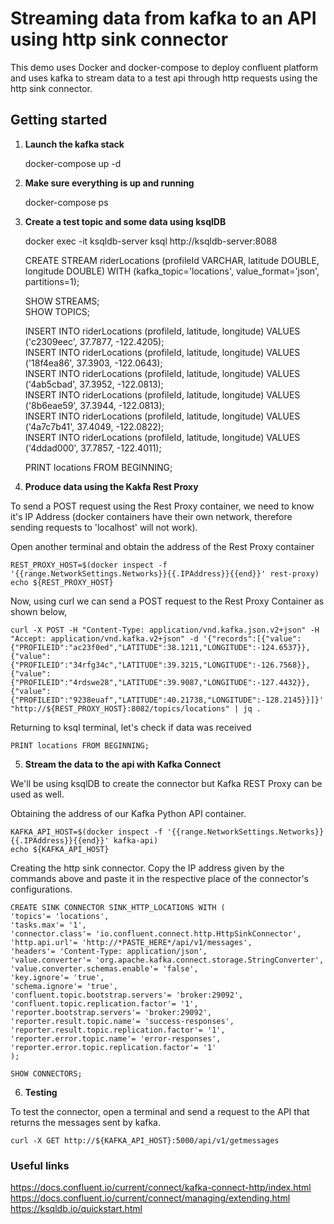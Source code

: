 # Streaming data from kafka to an API using http sink connector 

This demo uses Docker and docker-compose to deploy confluent platform and uses kafka to stream data to a test api through http requests using the http sink connector.

## Getting started

1. **Launch the kafka stack**

	docker-compose up -d  

2. **Make sure everything is up and running**

	docker-compose ps  

3. **Create a test topic and some data using ksqlDB**

	docker exec -it ksqldb-server ksql http://ksqldb-server:8088  

	CREATE STREAM riderLocations (profileId VARCHAR, latitude DOUBLE, longitude DOUBLE) WITH (kafka_topic='locations', value_format='json', partitions=1);  

	SHOW STREAMS;  
	SHOW TOPICS;
	
	INSERT INTO riderLocations (profileId, latitude, longitude) VALUES ('c2309eec', 37.7877, -122.4205);  
	INSERT INTO riderLocations (profileId, latitude, longitude) VALUES ('18f4ea86', 37.3903, -122.0643);  
	INSERT INTO riderLocations (profileId, latitude, longitude) VALUES ('4ab5cbad', 37.3952, -122.0813);  
	INSERT INTO riderLocations (profileId, latitude, longitude) VALUES ('8b6eae59', 37.3944, -122.0813);  
	INSERT INTO riderLocations (profileId, latitude, longitude) VALUES ('4a7c7b41', 37.4049, -122.0822);  
	INSERT INTO riderLocations (profileId, latitude, longitude) VALUES ('4ddad000', 37.7857, -122.4011);  

	PRINT locations FROM BEGINNING;  

4. **Produce data using the Kakfa Rest Proxy**

To send a POST request using the Rest Proxy container, we need to know it's IP Address (docker containers have their own network, therefore sending requests to 'localhost' will not work).

Open another terminal and obtain the address of the Rest Proxy container
	
	REST_PROXY_HOST=$(docker inspect -f '{{range.NetworkSettings.Networks}}{{.IPAddress}}{{end}}' rest-proxy)
	echo ${REST_PROXY_HOST}

Now, using curl we can send a POST request to the Rest Proxy Container as shown below,

	curl -X POST -H "Content-Type: application/vnd.kafka.json.v2+json" -H "Accept: application/vnd.kafka.v2+json" -d '{"records":[{"value": {"PROFILEID":"ac23f0ed","LATITUDE":38.1211,"LONGITUDE":-124.6537}},{"value":{"PROFILEID":"34rfg34c","LATITUDE":39.3215,"LONGITUDE":-126.7568}},{"value":{"PROFILEID":"4rdswe28","LATITUDE":39.9087,"LONGITUDE":-127.4432}},{"value":{"PROFILEID":"9238euaf","LATITUDE":40.21738,"LONGITUDE":-128.2145}}]}' "http://${REST_PROXY_HOST}:8082/topics/locations" | jq .

Returning to ksql terminal, let's check if data was received

	PRINT locations FROM BEGINNING;

5. **Stream the data to the api with Kafka Connect**

We'll be using ksqlDB to create the connector but Kafka REST Proxy can be used as well.

Obtaining the address of our Kafka Python API container.
	
	KAFKA_API_HOST=$(docker inspect -f '{{range.NetworkSettings.Networks}}{{.IPAddress}}{{end}}' kafka-api)
	echo ${KAFKA_API_HOST}

Creating the http sink connector. Copy the IP address given by the commands above and paste it in the respective place of the connector's configurations.

	CREATE SINK CONNECTOR SINK_HTTP_LOCATIONS WITH (
	'topics'= 'locations',
	'tasks.max'= '1',
	'connector.class'= 'io.confluent.connect.http.HttpSinkConnector',
	'http.api.url'= 'http://*PASTE_HERE*/api/v1/messages',
	'headers'= 'Content-Type: application/json',
	'value.converter'= 'org.apache.kafka.connect.storage.StringConverter',
	'value.converter.schemas.enable'= 'false',
	'key.ignore'= 'true',
	'schema.ignore'= 'true',
	'confluent.topic.bootstrap.servers'= 'broker:29092',
	'confluent.topic.replication.factor'= '1',
	'reporter.bootstrap.servers'= 'broker:29092',
	'reporter.result.topic.name'= 'success-responses',
	'reporter.result.topic.replication.factor'= '1',
	'reporter.error.topic.name'= 'error-responses',
	'reporter.error.topic.replication.factor'= '1'
	);

	SHOW CONNECTORS;

6. **Testing**

To test the connector, open a terminal and send a request to the API that returns the messages sent by kafka.

	curl -X GET http://${KAFKA_API_HOST}:5000/api/v1/getmessages

### Useful links

https://docs.confluent.io/current/connect/kafka-connect-http/index.html  
https://docs.confluent.io/current/connect/managing/extending.html  
https://ksqldb.io/quickstart.html  
